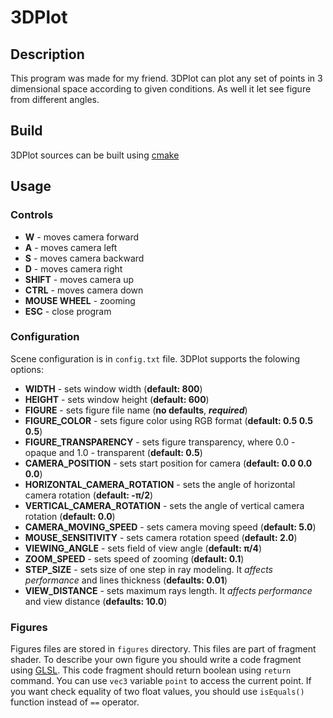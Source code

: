 # 3DPlot

## Description

This program was made for my friend. 3DPlot can plot any set of points in 3 dimensional space according to given conditions. As well it let see figure from different angles.

## Build

3DPlot sources can be built using [cmake](https://cmake.org)

## Usage

### Controls

* __W__ - moves camera forward
* __A__ - moves camera left
* __S__ - moves camera backward
* __D__ - moves camera right
* __SHIFT__ - moves camera up
* __CTRL__ - moves camera down
* __MOUSE WHEEL__ - zooming
* __ESC__ - close program

### Configuration

Scene configuration is in `config.txt` file. 3DPlot supports the folowing options:

* __WIDTH__ - sets window width (__default: 800__)
* __HEIGHT__ - sets window height (__default: 600__)
* __FIGURE__ - sets figure file name (__no defaults__, ___required___)
* __FIGURE_COLOR__ - sets figure color using RGB format (__default: 0.5 0.5 0.5__)
* __FIGURE_TRANSPARENCY__ - sets figure transparency, where 0.0 - opaque and 1.0 - transparent (__default: 0.5__)
* __CAMERA_POSITION__ - sets start position for camera (__default: 0.0 0.0 0.0__)
* __HORIZONTAL_CAMERA_ROTATION__ - sets the angle of horizontal camera rotation (__default: -π/2__)
* __VERTICAL_CAMERA_ROTATION__ - sets the angle of vertical camera rotation (__default: 0.0__)
* __CAMERA_MOVING_SPEED__ - sets camera moving speed (__default: 5.0__)
* __MOUSE_SENSITIVITY__ - sets camera rotation speed (__default: 2.0__)
* __VIEWING_ANGLE__ - sets field of view angle (__default: π/4__)
* __ZOOM_SPEED__ - sets speed of zooming (__default: 0.1__)
* __STEP_SIZE__ - sets size of one step in ray modeling. It _affects performance_ and lines thickness (__defaults: 0.01__)
* __VIEW_DISTANCE__ - sets maximum rays length. It _affects performance_ and view distance (__defaults: 10.0__)

### Figures

Figures files are stored in `figures` directory. This files are part of fragment shader. To describe your own figure you should write a code fragment using [GLSL](https://www.khronos.org/opengl/wiki/Core_Language_(GLSL)). This code fragment should return boolean using `return` command. You can use `vec3` variable `point` to access the current point. If you want check equality of two float values, you should use `isEquals()` function instead of `==` operator.
